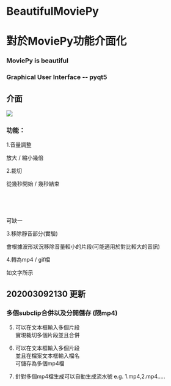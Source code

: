 # BeautifulMoviePy
 
# 對於MoviePy功能介面化

### MoviePy is beautiful

### Graphical User Interface -- pyqt5

## 介面

<img src="https://github.com/charlie11438/BeautifulMoviePy/blob/master/GUI.png?raw=true" />

### 功能：
<p>
1.音量調整
 
 <br>
 
 放大 / 縮小幾倍
</p>
 
<p>
2.裁切
 
 <br>
 
  從幾秒開始 / 幾秒結束
  
  <br>
  
  <p style="font-weight:bold> 20200309 更新 : </p>
  
  使用時間格式進行裁減 (format : "00:00:08")
 
 <br>
 
 可缺一
 
 </p>
 
 <p>
 3.移除靜音部分(實驗)
 
 <br>
 
 會根據波形狀況移除音量較小的片段(可能適用於對比較大的音訊)
 </p>
 
 <p>
 4.轉為mp4 / gif檔
 
 <br>
 
 如文字所示
 </p>

## 202003092130 更新


### 多個subclip合併以及分開儲存 (限mp4) 
<p>

5. 可以在文本框輸入多個片段
   <br>
   實現裁切多個片段並且合併
   
</p>

<p>

6. 可以在文本框輸入多個片段
	<br>
   並且在檔案文本框輸入檔名
	<br>
	可儲存為多個mp4檔
	
</p>

<p>

7. 針對多個mp4檔生成可以自動生成流水號 e.g. 1.mp4,2.mp4.....

</p>

